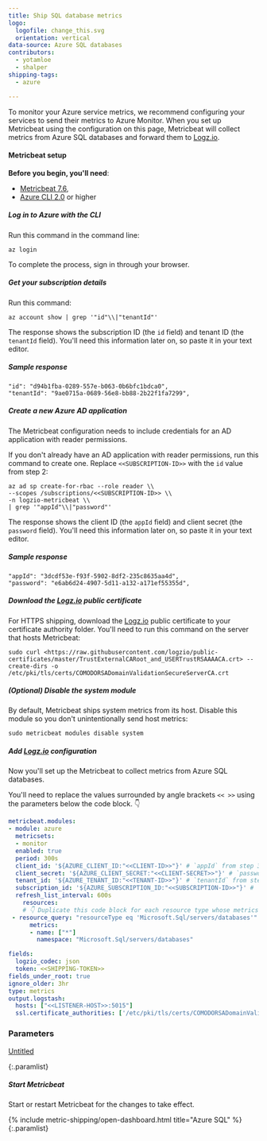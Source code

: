 ```yaml
---
title: Ship SQL database metrics
logo:
  logofile: change_this.svg
  orientation: vertical
data-source: Azure SQL databases
contributors:
  - yotamloe
  - shalper
shipping-tags:
  - azure

---
```


To monitor your Azure service metrics,
we recommend configuring your services
to send their metrics to Azure Monitor.
When you set up Metricbeat using the configuration on this page,
Metricbeat will collect metrics from Azure SQL databases
and forward them to [Logz.io](http://logz.io/).

#### Metricbeat setup

**Before you begin, you'll need**:

* [Metricbeat 7.6](https://www.elastic.co/guide/en/beats/metricbeat/7.6/metricbeat-installation.html),
* [Azure CLI 2.0](https://docs.microsoft.com/en-us/cli/azure/install-azure-cli?view=azure-cli-latest) or higher

<div class="tasklist">

##### Log in to Azure with the CLI

Run this command in the command line:

```
az login

```

To complete the process, sign in through your browser.

##### Get your subscription details

Run this command:

```
az account show | grep '"id"\\|"tenantId"'

```

The response shows the subscription ID (the `id` field)
and tenant ID (the `tenantId` field).
You'll need this information later on, so paste it in your text editor.

##### Sample response

```
"id": "d94b1fba-0289-557e-b063-0b6bfc1bdca0",
"tenantId": "9ae0715a-0689-56e8-bb88-2b22f1fa7299",

```

##### Create a new Azure AD application

The Metricbeat configuration needs to include credentials for an AD application with reader permissions.

If you don't already have an AD application with reader permissions,
run this command to create one.
Replace `<<SUBSCRIPTION-ID>>` with the `id` value from step 2:

```
az ad sp create-for-rbac --role reader \\
--scopes /subscriptions/<<SUBSCRIPTION-ID>> \\
-n logzio-metricbeat \\
| grep '"appId"\\|"password"'

```

The response shows the client ID (the `appId` field)
and client secret (the `password` field).
You'll need this information later on, so paste it in your text editor.

##### Sample response

```
"appId": "3dcdf53e-f93f-5902-8df2-235c8635aa4d",
"password": "e6ab6d24-4907-5d11-a132-a171ef55355d",

```

##### Download the [Logz.io](http://logz.io/) public certificate



For HTTPS shipping, download the [Logz.io](http://logz.io/) public certificate to your certificate authority folder.
You'll need to run this command on the server that hosts Metricbeat:

```
sudo curl <https://raw.githubusercontent.com/logzio/public-certificates/master/TrustExternalCARoot_and_USERTrustRSAAAACA.crt> --create-dirs -o /etc/pki/tls/certs/COMODORSADomainValidationSecureServerCA.crt

```

##### (_Optional_) Disable the system module

By default, Metricbeat ships system metrics from its host.
Disable this module so you don't unintentionally send host metrics:

```
sudo metricbeat modules disable system

```

##### Add [Logz.io](http://logz.io/) configuration

Now you'll set up the Metricbeat
to collect metrics from Azure SQL databases.

You'll need to replace the values surrounded by angle brackets
`<< >>`
using the parameters below the code block. 👇

```yml
metricbeat.modules:
- module: azure
  metricsets:
  - monitor
  enabled: true
  period: 300s
  client_id: '${AZURE_CLIENT_ID:"<<CLIENT-ID>>"}' # `appId` from step 3
  client_secret: '${AZURE_CLIENT_SECRET:"<<CLIENT-SECRET>>"}' # `password` from step 3
  tenant_id: '${AZURE_TENANT_ID:"<<TENANT-ID>>"}' # `tenantId` from step 2
  subscription_id: '${AZURE_SUBSCRIPTION_ID:"<<SUBSCRIPTION-ID>>"}' # `id` from step 2
  refresh_list_interval: 600s
	resources:
    # 👇 Duplicate this code block for each resource type whose metrics you want to ship.
 - resource_query: "resourceType eq 'Microsoft.Sql/servers/databases'"
      metrics:
      - name: ["*"]
        namespace: "Microsoft.Sql/servers/databases"

fields:
  logzio_codec: json
  token: <<SHIPPING-TOKEN>>
fields_under_root: true
ignore_older: 3hr
type: metrics
output.logstash:
  hosts: ["<<LISTENER-HOST>>:5015"]
  ssl.certificate_authorities: ['/etc/pki/tls/certs/COMODORSADomainValidationSecureServerCA.crt']

```

### Parameters

[Untitled](https://www.notion.so/05ec10c2952641fb97880a955e7d5b1f)

{:.paramlist}

##### Start Metricbeat

Start or restart Metricbeat for the changes to take effect.

{% include metric-shipping/open-dashboard.html title="Azure SQL" %}
{:.paramlist}

</div>